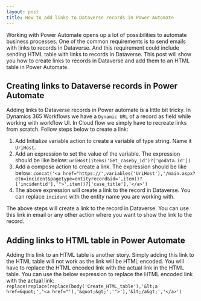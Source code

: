 ```yaml
---
layout: post
title: How to add links to Dataverse records in Power Automate
---
```

Working with Power Automate opens up a lot of possibilities to automate business processes. One of the common requirements is to send emails with links to records in Dataverse. And this requirement could include sending HTML table with links to records in Dataverse. This post will show you how to create links to records in Dataverse and add them to an HTML table in Power Automate. 

## Creating links to Dataverse records in Power Automate
Adding links to Dataverse records in Power automate is a little bit tricky. In Dynamics 365 Workflows we have a `Dynamic URL` of a record as field while working with workflow UI. In Cloud flow we simply have to recreate links from scratch. Follow steps below to create a link:
1. Add Initialize variable action to create a variable of type string. Name it `UriHost`.
2. Add an expression to set the value of the variable. The expression should be like below:
    `uriHost(items('Get_caseby_id')?['@odata.id'])`
3. Add a compose action to create a link. The expression should be like below:
    `concat('<a href="https://',variables('UriHost'),'/main.aspx?etn=incident&pagetype=entityrecord&id=',item()?['incidentid'],'">',item()?['case_title'],'</a>')`
4. The above expression will create a link to the record in Dataverse. You can replace `incident` with the entity name you are working with.

The above steps will create a link to the record in Dataverse. You can use this link in email or any other action where you want to show the link to the record.

## Adding links to HTML table in Power Automate
Adding this link to an HTML table is another story. Simply adding this link to the HTML table will not work as the link will be HTML encoded. You will have to replace the HTML encoded link with the actual link in the HTML table. You can use the below expression to replace the HTML encoded link with the actual link:
`replace(replace(replace(body('Create_HTML_table'),'&lt;a href=&quot;','<a href="'),'&quot;&gt;','">'),'&lt;/a&gt;','</a>')`
